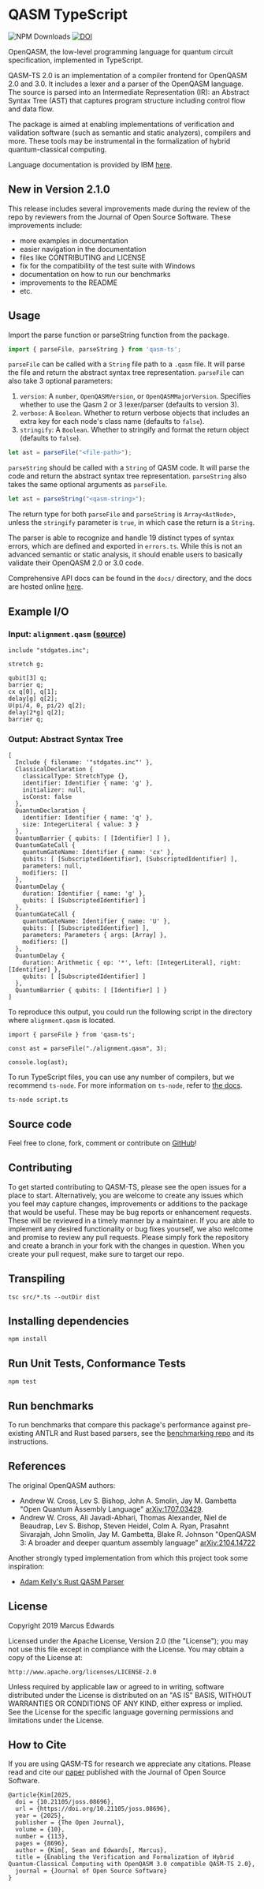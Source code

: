 # QASM TypeScript

![NPM Downloads](https://img.shields.io/npm/dy/qasm-ts)
[![DOI](https://joss.theoj.org/papers/10.21105/joss.08696/status.svg)](https://doi.org/10.21105/joss.08696)


OpenQASM, the low-level programming language for quantum circuit specification, implemented in TypeScript.

QASM-TS 2.0 is an implementation of a compiler frontend for OpenQASM 2.0 and 3.0. It includes a lexer and a parser of the OpenQASM language. The source is parsed into an Intermediate Representation (IR): an Abstract Syntax Tree (AST) that captures program structure including control flow and data flow.

The package is aimed at enabling implementations of verification and validation software (such as semantic and static analyzers), compilers and more. These tools may be instrumental in the formalization of hybrid quantum-classical computing.

Language documentation is provided by IBM [here](https://openqasm.com).

## New in Version 2.1.0

This release includes several improvements made during the review of the repo by reviewers from the Journal of Open Source Software. These improvements include:

- more examples in documentation
- easier navigation in the documentation
- files like CONTRIBUTING and LICENSE
- fix for the compatibility of the test suite with Windows
- documentation on how to run our benchmarks
- improvements to the README
- etc.


## Usage

Import the parse function or parseString function from the package.

```ts
import { parseFile, parseString } from 'qasm-ts';
```

`parseFile` can be called with a `String` file path to a `.qasm` file. It will parse the file and return the abstract syntax tree representation. `parseFile` can also take 3 optional parameters: 
1. `version`: A `number`, `OpenQASMVersion`, or `OpenQASMMajorVersion`. Specifies whether to use the Qasm 2 or 3 lexer/parser (defaults to version 3).
2. `verbose`: A `Boolean`. Whether to return verbose objects that includes an extra key for each node's class name (defaults to `false`).
3. `stringify`: A `Boolean`. Whether to stringify and format the return object (defaults to `false`).

```ts
let ast = parseFile("<file-path>");
```

`parseString` should be called with a `String` of QASM code. It will parse the code and return the abstract syntax tree representation. `parseString` also takes the same optional arguments as `parseFile`.

```ts
let ast = parseString("<qasm-string>");
```

The return type for both `parseFile` and `parseString` is `Array<AstNode>`, unless the `stringify` parameter is `true`, in which case the return is a `String`.

The parser is able to recognize and handle 19 distinct types of syntax errors, which are defined and
exported in `errors.ts`. While this is not an advanced semantic or static analysis, it should enable 
users to basically validate their OpenQASM 2.0 or 3.0 code.

Comprehensive API docs can be found in the `docs/` directory, and the docs are hosted online [here](https://marcusedwards.me/qasm-ts).

## Example I/O

### Input: `alignment.qasm` ([source](https://github.com/openqasm/openqasm/blob/main/examples/alignment.qasm))

```
include "stdgates.inc";

stretch g;

qubit[3] q;
barrier q;
cx q[0], q[1];
delay[g] q[2];
U(pi/4, 0, pi/2) q[2];
delay[2*g] q[2];
barrier q;

```

### Output: Abstract Syntax Tree

```
[
  Include { filename: '"stdgates.inc"' },
  ClassicalDeclaration {
    classicalType: StretchType {},
    identifier: Identifier { name: 'g' },
    initializer: null,
    isConst: false
  },
  QuantumDeclaration {
    identifier: Identifier { name: 'q' },
    size: IntegerLiteral { value: 3 }
  },
  QuantumBarrier { qubits: [ [Identifier] ] },
  QuantumGateCall {
    quantumGateName: Identifier { name: 'cx' },
    qubits: [ [SubscriptedIdentifier], [SubscriptedIdentifier] ],
    parameters: null,
    modifiers: []
  },
  QuantumDelay {
    duration: Identifier { name: 'g' },
    qubits: [ [SubscriptedIdentifier] ]
  },
  QuantumGateCall {
    quantumGateName: Identifier { name: 'U' },
    qubits: [ [SubscriptedIdentifier] ],
    parameters: Parameters { args: [Array] },
    modifiers: []
  },
  QuantumDelay {
    duration: Arithmetic { op: '*', left: [IntegerLiteral], right: [Identifier] },
    qubits: [ [SubscriptedIdentifier] ]
  },
  QuantumBarrier { qubits: [ [Identifier] ] }
]
```

To reproduce this output, you could run the following script in the directory where `alignment.qasm` is located.

```
import { parseFile } from 'qasm-ts';

const ast = parseFile("./alignment.qasm", 3);

console.log(ast);
```

To run TypeScript files, you can use any number of compilers, but we recommend `ts-node`. For more information on `ts-node`, refer to [the docs](https://www.npmjs.com/package/ts-node).

```
ts-node script.ts
```

## Source code

Feel free to clone, fork, comment or contribute on [GitHub](https://github.com/comp-phys-marc/qasm-ts)!

## Contributing

To get started contributing to QASM-TS, please see the open issues for a place to start.
Alternatively, you are welcome to create any issues which you feel may capture changes, improvements or additions to the package that would be useful. These may be bug reports or enhancement requests. These will be reviewed in a timely manner by a maintainer. If you are able to implement any desired functionality or bug fixes yourself, we also welcome and promise to review any pull requests. Please simply fork the repository and create a branch in your fork with the changes in question. When you create your pull request, make sure to target our repo.

## Transpiling

```
tsc src/*.ts --outDir dist
```

## Installing dependencies

```
npm install
```

## Run Unit Tests, Conformance Tests

```
npm test
```

## Run benchmarks

To run benchmarks that compare this package's performance against pre-existing ANTLR and Rust based parsers, see the [benchmarking repo](https://github.com/seankim658/qasm-parser-testing) and its instructions.

## References

The original OpenQASM authors:

- Andrew W. Cross, Lev S. Bishop, John A. Smolin, Jay M. Gambetta "Open Quantum Assembly Language" [arXiv:1707.03429](https://web.archive.org/web/20210121114036/https://arxiv.org/abs/1707.03429).
- Andrew W. Cross, Ali Javadi-Abhari, Thomas Alexander, Niel de Beaudrap, Lev S. Bishop, Steven Heidel, Colm A. Ryan, Prasahnt Sivarajah, John Smolin, Jay M. Gambetta, Blake R. Johnson "OpenQASM 3: A broader and deeper quantum assembly language" [arXiv:2104.14722](https://arxiv.org/abs/2104.14722)

Another strongly typed implementation from which this project took some inspiration:

- [Adam Kelly's Rust QASM Parser](https://github.com/libtangle/qasm-rust) 

## License

Copyright 2019 Marcus Edwards

Licensed under the Apache License, Version 2.0 (the "License"); you may not use this file except in compliance with the License. You may obtain a copy of the License at:

```
http://www.apache.org/licenses/LICENSE-2.0
```

Unless required by applicable law or agreed to in writing, software distributed under the License is distributed on an "AS IS" BASIS, WITHOUT WARRANTIES OR CONDITIONS OF ANY KIND, either express or implied. See the License for the specific language governing permissions and limitations under the License.

## How to Cite

If you are using QASM-TS for research we appreciate any citations. Please read and cite our [paper](https://doi.org/10.21105/joss.08696) published with the Journal of Open Source Software.

```
@article{Kim[2025,
  doi = {10.21105/joss.08696},
  url = {https://doi.org/10.21105/joss.08696},
  year = {2025},
  publisher = {The Open Journal},
  volume = {10},
  number = {113},
  pages = {8696},
  author = {Kim[, Sean and Edwards[, Marcus},
  title = {Enabling the Verification and Formalization of Hybrid Quantum-Classical Computing with OpenQASM 3.0 compatible QASM-TS 2.0},
  journal = {Journal of Open Source Software}
}
 
```
